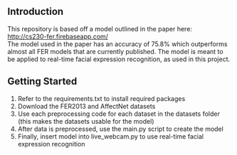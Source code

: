 ## Introduction
This repository is based off a model outlined in the paper here: http://cs230-fer.firebaseapp.com/ <br> The model used in the paper has an accuracy of 75.8% which outperforms almost all FER models that are currently published.
The model is meant to be applied to real-time facial expression recognition, as used in this project.

## Getting Started
1. Refer to the requirements.txt to install required packages
2. Download the FER2013 and AffectNet datasets
3. Use each preprocessing code for each dataset in the datasets folder (this makes the datasets usable for the model)
4. After data is preprocessed, use the main.py script to create the model
5. Finally, insert model into live_webcam.py to use real-time facial expression recognition
